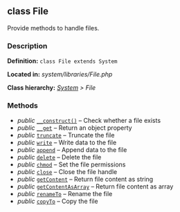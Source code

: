 
class File
----------

Provide methods to handle files.


### Description ###

**Definition:** `class File extends System`

**Located in:** *system/libraries/File.php*

**Class hierarchy:** *[System](System.md) > File*


### Methods ###

- *public* [`__construct()`](File/__construct.md) – Check whether a file exists
- *public* [`__get`](File/__get.md) – Return an object property
- *public* [`truncate`](File/truncate.md) – Truncate the file
- *public* [`write`](File/write.md) – Write data to the file
- *public* [`append`](File/append.md) – Append data to the file
- *public* [`delete`](File/delete.md) – Delete the file
- *public* [`chmod`](File/chmod.md) – Set the file permissions
- *public* [`close`](File/close.md) – Close the file handle
- *public* [`getContent`](File/getContent.md) – Return file content as string
- *public* [`getContentAsArray`](File/getContentAsArray.md) – Return file content as array
- *public* [`renameTo`](File/renameTo.md) – Rename the file
- *public* [`copyTo`](File/copyTo.md) – Copy the file
